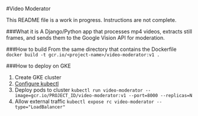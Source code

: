 #Video Moderator

This README file is a work in progress. Instructions are not complete.

###What it is
A Django/Python app that processes mp4 videos, extracts still frames, and sends them to the Google Vision API
for moderation.

###How to build
From the same directory that contains the Dockerfile
`docker build -t gcr.io/<project-name>/video-moderator:v1 .`

###How to deploy on GKE
1. Create GKE cluster
2. [Configure kubectl](https://cloud.google.com/container-engine/docs/before-you-begin#optional_set_gcloud_defaults)
3. Deploy pods to cluster
`kubectl run video-moderator --image=gcr.io/PROJECT_ID/video-moderator:v1 --port=8000 --replicas=N`
4. Allow external traffic
`kubectl expose rc video-moderator --type="LoadBalancer"`
